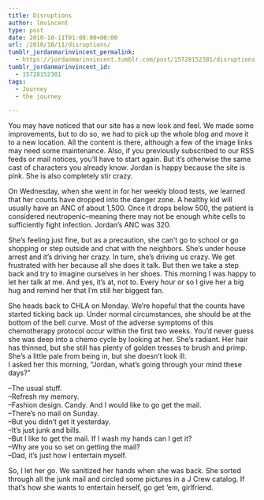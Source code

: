 ```yaml
---
title: Disruptions
author: lmvincent
type: post
date: 2010-10-11T01:08:00+00:00
url: /2010/10/11/disruptions/
tumblr_jordanmarinvincent_permalink:
  - https://jordanmarinvincent.tumblr.com/post/15728152381/disruptions
tumblr_jordanmarinvincent_id:
  - 15728152381
tags:
  - Journey
  - the journey

---
```

You may have noticed that our site has a new look and feel. We made some improvements, but to do so, we had to pick up the whole blog and move it to a new location. All the content is there, although a few of the image links may need some maintenance. Also, if you previously subscribed to our RSS feeds or mail notices, you&rsquo;ll have to start again. But it&rsquo;s otherwise the same cast of characters you already know. Jordan is happy because the site is pink. She is also completely stir crazy.

On Wednesday, when she went in for her weekly blood tests, we learned that her counts have dropped into the danger zone. A healthy kid will usually have an ANC of about 1,500. Once it drops below 500, the patient is considered neutropenic&ndash;meaning there may not be enough white cells to sufficiently fight infection. Jordan&rsquo;s ANC was 320.

She&rsquo;s feeling just fine, but as a precaution, she can&rsquo;t go to school or go shopping or step outside and chat with the neighbors. She&rsquo;s under house arrest and it&rsquo;s driving her crazy. In turn, she&rsquo;s driving us crazy. We get frustrated with her because all she does it talk. But then we take a step back and try to imagine ourselves in her shoes. This morning I was happy to let her talk at me. And yes, it&rsquo;s at, not to. Every hour or so I give her a big hug and remind her that I&rsquo;m still her biggest fan.

She heads back to CHLA on Monday. We&rsquo;re hopeful that the counts have started ticking back up. Under normal circumstances, she should be at the bottom of the bell curve. Most of the adverse symptoms of this chemotherapy protocol occur within the first two weeks. You&rsquo;d never guess she was deep into a chemo cycle by looking at her. She&rsquo;s radiant. Her hair has thinned, but she still has plenty of golden tresses to brush and primp. She&rsquo;s a little pale from being in, but she doesn&rsquo;t look ill.  
I asked her this morning, &ldquo;Jordan, what&rsquo;s going through your mind these days?&rdquo;

&ndash;The usual stuff.  
&ndash;Refresh my memory.  
&ndash;Fashion design. Candy. And I would like to go get the mail.  
&ndash;There&rsquo;s no mail on Sunday.  
&ndash;But you didn&rsquo;t get it yesterday.  
&ndash;It&rsquo;s just junk and bills.  
&ndash;But I like to get the mail. If I wash my hands can I get it?  
&ndash;Why are you so set on getting the mail?  
&ndash;Dad, it&rsquo;s just how I entertain myself.

So, I let her go. We sanitized her hands when she was back. She sorted through all the junk mail and circled some pictures in a J Crew catalog. If that&rsquo;s how she wants to entertain herself, go get &lsquo;em, girlfriend.

<div class="blogger-post-footer">
  <img loading="lazy" width="1" height="1" src="https://blogger.googleusercontent.com/tracker/9039099668816362935-8165269706607906793?l=jordansjourney2.blogspot.com" alt="" />
</div>